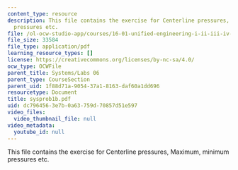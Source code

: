 ```yaml
---
content_type: resource
description: This file contains the exercise for Centerline pressures, Maximum, minimum
  pressures etc.
file: /ol-ocw-studio-app/courses/16-01-unified-engineering-i-ii-iii-iv-fall-2005-spring-2006/dc7964563e7b0a63759d70857d51e597_sysprob1b.pdf
file_size: 33584
file_type: application/pdf
learning_resource_types: []
license: https://creativecommons.org/licenses/by-nc-sa/4.0/
ocw_type: OCWFile
parent_title: Systems/Labs 06
parent_type: CourseSection
parent_uid: 1f88d71a-9054-37a1-8163-daf60a1dd696
resourcetype: Document
title: sysprob1b.pdf
uid: dc796456-3e7b-0a63-759d-70857d51e597
video_files:
  video_thumbnail_file: null
video_metadata:
  youtube_id: null
---
```

This file contains the exercise for Centerline pressures, Maximum, minimum pressures etc.